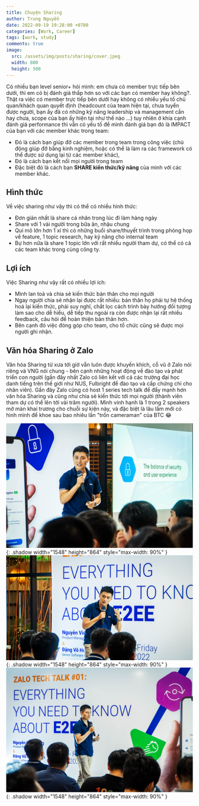 ```yaml
---
title: Chuyện Sharing
author: Trung Nguyễn
date: 2022-09-19 19:28:00 +0700
categories: [Work, Career]
tags: [work, study]
comments: true
image:
  src: /assets/img/posts/sharing/cover.jpeg
  width: 800
  height: 500
---
```


Có nhiều bạn level senior+ hỏi mình: em chưa có member trực tiếp bên dưới, thì em có bị đánh giá thấp hơn so với các bạn có member hay không?. Thật ra việc có member trực tiếp bên dưới hay không có nhiều yếu tố chủ quan/khách quan quyết định (headcount của team hiện tại, chưa tuyển được người, bạn ấy đã có những kỹ năng leadership và management cần hay chưa, scope của bạn ấy hiện tại như thế nào ...) tuy nhiên ở khía cạnh đánh giá performance thì vẫn có yếu tố để mình đánh giá bạn đó là IMPACT của bạn với các member khác trong team: 
- Đó là cách bạn giúp đỡ các member trong team trong công việc (chủ động giúp đỡ bằng kinh nghiệm, hoặc có thể là làm ra các framework có thể được sử dụng lại từ các member khác), 
- Đó là cách bạn kết nối mọi người trong team
- Đặc biệt đó là cách bạn **SHARE kiến thức/kỹ năng** của mình với các member khác.

## Hình thức
Về việc sharing như vậy thì có thể có nhiều hình thức: 
- Đơn giản nhất là share cá nhân trong lúc đi làm hàng ngày
- Share với 1 vài người trong bữa ăn, nhậu chung
- Qui mô lớn hơn 1 xí thì có những buổi share/thuyết trình trong phòng họp về feature, 1 topic research, hay kỹ năng cho internal team
- Bự hơn nữa là share 1 topic lớn với rất nhiều người tham dự, có thể có cả các team khác trong cùng công ty.

## Lợi ích
Việc Sharing như vậy rất có nhiều lợi ích: 
- Mình lan toả và chia sẻ kiến thức bản thân cho mọi người 
- Ngay người chia sẻ nhận lại được rất nhiều: bản thân họ phải tự hệ thống hoá lại kiến thức, phải suy nghĩ, chắt lọc cách trình bày hướng đối tượng làm sao cho dễ hiểu, dễ tiếp thu ngoài ra còn được nhận lại rất nhiều feedback, câu hỏi để hoàn thiện bản thân hơn. 
- Bên cạnh đó việc đóng góp cho team, cho tổ chức cũng sẽ được mọi người ghi nhận.

## Văn hóa Sharing ở Zalo
Văn hóa Sharing từ xưa tới giờ vẫn luôn được khuyến khích, cỗ vũ ở Zalo nói riêng và VNG nói chung - bên cạnh những hoạt động về đào tạo và phát triển con người (gần đây nhất Zalo có liên kết với cả các trường đại học danh tiếng trên thế giới như NUS, Fulbright để đào tạo và cấp chứng chỉ cho nhân viên). Gần đây Zalo cũng có host 1 series tech talk để đẩy mạnh hơn văn hóa Sharing và cũng như chia sẻ kiến thức tới mọi người (thành viên tham dự có thể lên tới vài trăm người). Mình vinh hạnh là 1 trong 2 speakers mở màn khai trương cho chuỗi sự kiện này, và đặc biệt là lâu lắm mới có hình mình để khoe sau bao nhiêu lần "trốn cameraman" của BTC 😂

![Window shadow](/assets/img/posts/sharing/1.jpg){: .shadow width="1548" height="864" style="max-width: 90%" }
![Window shadow](/assets/img/posts/sharing/2.jpg){: .shadow width="1548" height="864" style="max-width: 90%" }
![Window shadow](/assets/img/posts/sharing/3.jpg){: .shadow width="1548" height="864" style="max-width: 90%" }
